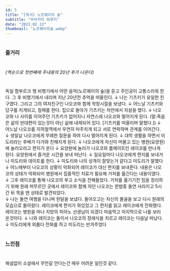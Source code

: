 ```yaml
---
id: 5
title: "[독서] 노르웨이의 숲"
subtitle: "무라카미 하루키"
date: "2023.02.13"
thumbnail: "노르웨이의숲.webp"
---
```

#
### 줄거리
#
_(역순으로 첫번째에 주내용의 20년 후가 나온다)_
#
독일 함부르크 행 비행기에서 어떤 음악(노르웨이의 숲)을 듣고 주인공이 고통스러워 한다. 그 후 비행기에서 내리며 지난 20년전 추억을 떠올린다.
↓
나는 기츠키가 유일한 친구였다. 그리고 그의 여자친구인 나오코와 함께 학창시절을 보냈다.
↓
어느날 기츠키와 당구를 치게되고, 참패를 한다. 집으로 돌아가 기츠키는 차안에서 자살을 했다.
↓
나오코와 나 사이를 이어주던 기츠키가 없어지니 자연스레 나오코와 멀어지게 된다.
(말:죽음은 삶의 반대편이 있는것이 아닌 삶에 내제되어 있다. [기츠키를 떠올리며 말했다.])
↓
어느날 나오코를 지하철역에서 우연히 마주치게 되고 서로 연락하며 관계를 이어간다. 
↓
생일날 나오코에게 무례한 질문을 하여 다시 멀어지게 된다.
↓
대학 생활을 하면서 미도리라는 후배가 다가와 친해지게 된다.
↓
나오코에게 자신이 머물고 있는 병원(요양원)에 놀러오라고 편지가 온다
↓
요양원에 놀러가 나오코와 룸메이트인 레이코를 만나게 된다. 요양원에서 즐거운 시간을 보내 떠난다. 
↓
일요일마다 나오코에게 편지를 보내거나 미도리와 데이트를 한다. 
↓
미도리와 나의 성격이 잘맞는거 같다고 미도리가 말했다
↓
어느때부터 나오코의 상황이 악화되어 레이코가 대신 편지를 보내준다. 내용은 나오코의 상태가 악화되어 병원에서 집중적인 치료가 필요해 거처를 옮긴다는 내용이였다. 
↓
그후 레이코를 통해 나오코의 부고 소식을 전해들었다. 거처를 옮기기전 짐을 정리하기 위해 원래 머무르던 곳에서 레이코와 함께 자던 나오코는 한밤중 돌연 사라지고 5시간 뒤 목을 맨 상태로 발견되었다.  
↓
나는 돌연 여행을 다니며 한달을 보냈다. 돌아오고는 자신의 몰골을 보고 다시 원래의 모습으로 돌아왔다. 레이코에게 편지가 와있었고 그 편지를 읽고 레이코에게 전화했다. 레이코는 병원을 떠나 지방의 피아노 선생님이 되겠다 마음먹고 마지막으로 나를 보러 온것이다.
↓
나와 레이코는 둘이서 나오코의 장례식을 치르고 레이코는 다음날 떠났다.
↓
미도리에게 외롭다 전화를 하고 미도리는 반겨주었다
#
### 느낀점
#
해설없이 소설에서 무언갈 안다는건 매우 어려운 일인것 같다. 